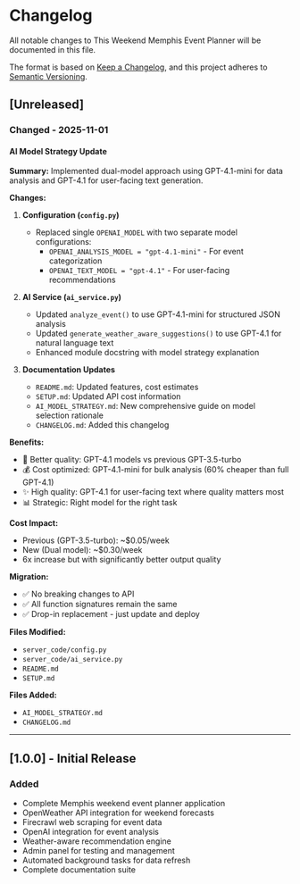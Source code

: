 # Changelog

All notable changes to This Weekend Memphis Event Planner will be documented in this file.

The format is based on [Keep a Changelog](https://keepachangelog.com/en/1.0.0/),
and this project adheres to [Semantic Versioning](https://semver.org/spec/v2.0.0.html).

## [Unreleased]

### Changed - 2025-11-01

#### AI Model Strategy Update

**Summary:** Implemented dual-model approach using GPT-4.1-mini for data analysis and GPT-4.1 for user-facing text generation.

**Changes:**

1. **Configuration (`config.py`)**
   - Replaced single `OPENAI_MODEL` with two separate model configurations:
     - `OPENAI_ANALYSIS_MODEL = "gpt-4.1-mini"` - For event categorization
     - `OPENAI_TEXT_MODEL = "gpt-4.1"` - For user-facing recommendations

2. **AI Service (`ai_service.py`)**
   - Updated `analyze_event()` to use GPT-4.1-mini for structured JSON analysis
   - Updated `generate_weather_aware_suggestions()` to use GPT-4.1 for natural language text
   - Enhanced module docstring with model strategy explanation

3. **Documentation Updates**
   - `README.md`: Updated features, cost estimates
   - `SETUP.md`: Updated API cost information
   - `AI_MODEL_STRATEGY.md`: New comprehensive guide on model selection rationale
   - `CHANGELOG.md`: Added this changelog

**Benefits:**
- 🚀 Better quality: GPT-4.1 models vs previous GPT-3.5-turbo
- 💰 Cost optimized: GPT-4.1-mini for bulk analysis (60% cheaper than full GPT-4.1)
- ✨ High quality: GPT-4.1 for user-facing text where quality matters most
- 📊 Strategic: Right model for the right task

**Cost Impact:**
- Previous (GPT-3.5-turbo): ~$0.05/week
- New (Dual model): ~$0.30/week
- 6x increase but with significantly better output quality

**Migration:**
- ✅ No breaking changes to API
- ✅ All function signatures remain the same
- ✅ Drop-in replacement - just update and deploy

**Files Modified:**
- `server_code/config.py`
- `server_code/ai_service.py`
- `README.md`
- `SETUP.md`

**Files Added:**
- `AI_MODEL_STRATEGY.md`
- `CHANGELOG.md`

---

## [1.0.0] - Initial Release

### Added
- Complete Memphis weekend event planner application
- OpenWeather API integration for weekend forecasts
- Firecrawl web scraping for event data
- OpenAI integration for event analysis
- Weather-aware recommendation engine
- Admin panel for testing and management
- Automated background tasks for data refresh
- Complete documentation suite

